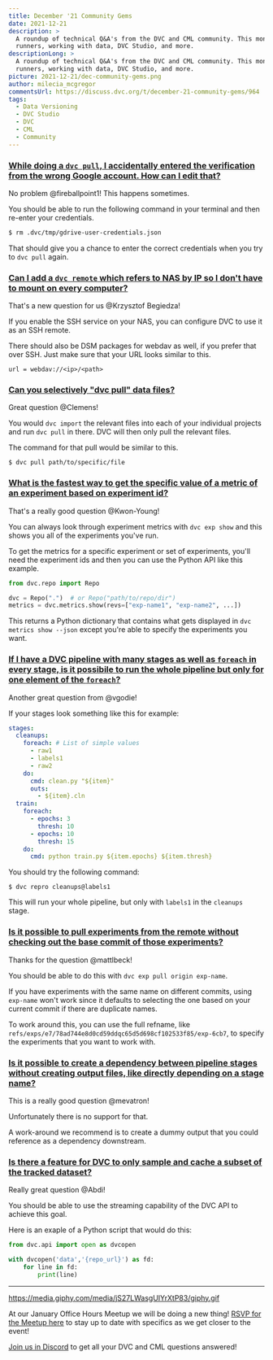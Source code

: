 ```yaml
---
title: December '21 Community Gems
date: 2021-12-21
description: >
  A roundup of technical Q&A's from the DVC and CML community. This month: CML
  runners, working with data, DVC Studio, and more.
descriptionLong: >
  A roundup of technical Q&A's from the DVC and CML community. This month: CML
  runners, working with data, DVC Studio, and more.
picture: 2021-12-21/dec-community-gems.png
author: milecia_mcgregor
commentsUrl: https://discuss.dvc.org/t/december-21-community-gems/964
tags:
  - Data Versioning
  - DVC Studio
  - DVC
  - CML
  - Community
---
```


### [While doing a `dvc pull`, I accidentally entered the verification from the wrong Google account. How can I edit that?](https://discord.com/channels/485586884165107732/563406153334128681/908437162150739978)

No problem @fireballpoint1! This happens sometimes.

You should be able to run the following command in your terminal and then
re-enter your credentials.

```bash
$ rm .dvc/tmp/gdrive-user-credentials.json
```

That should give you a chance to enter the correct credentials when you try to
`dvc pull` again.

### [Can I add a `dvc remote` which refers to NAS by IP so I don't have to mount on every computer?](https://discord.com/channels/485586884165107732/563406153334128681/912667503283564544)

That's a new question for us @Krzysztof Begiedza!

If you enable the SSH service on your NAS, you can configure DVC to use it as an
SSH remote.

There should also be DSM packages for webdav as well, if you prefer that over
SSH. Just make sure that your URL looks similar to this.

```dvc
url = webdav://<ip>/<path>
```

### [Can you selectively "dvc pull" data files?](https://discord.com/channels/485586884165107732/563406153334128681/913713923667148850)

Great question @Clemens!

You would `dvc import` the relevant files into each of your individual projects
and run `dvc pull` in there. DVC will then only pull the relevant files.

The command for that pull would be similar to this.

```dvc
$ dvc pull path/to/specific/file
```

### [What is the fastest way to get the specific value of a metric of an experiment based on experiment id?](https://discord.com/channels/485586884165107732/563406153334128681/916328260856590346)

That's a really good question @Kwon-Young!

You can always look through experiment metrics with `dvc exp show` and this
shows you all of the experiments you've run.

To get the metrics for a specific experiment or set of experiments, you'll need
the experiment ids and then you can use the Python API like this example.

```python
from dvc.repo import Repo

dvc = Repo(".")  # or Repo("path/to/repo/dir")
metrics = dvc.metrics.show(revs=["exp-name1", "exp-name2", ...])
```

This returns a Python dictionary that contains what gets displayed in
`dvc metrics show --json` except you're able to specify the experiments you
want.

### [If I have a DVC pipeline with many stages as well as `foreach` in every stage, is it possibile to run the whole pipeline but only for one element of the `foreach`?](https://discord.com/channels/485586884165107732/563406153334128681/915986804577026088)

Another great question from @vgodie!

If your stages look something like this for example:

```yaml
stages:
  cleanups:
    foreach: # List of simple values
      - raw1
      - labels1
      - raw2
    do:
      cmd: clean.py "${item}"
      outs:
        - ${item}.cln
  train:
    foreach:
      - epochs: 3
        thresh: 10
      - epochs: 10
        thresh: 15
    do:
      cmd: python train.py ${item.epochs} ${item.thresh}
```

You should try the following command:

```dvc
$ dvc repro cleanups@labels1
```

This will run your whole pipeline, but only with `labels1` in the `cleanups`
stage.

### [Is it possible to pull experiments from the remote without checking out the base commit of those experiments?](https://discord.com/channels/485586884165107732/485596304961962003/910481311905505290)

Thanks for the question @mattlbeck!

You should be able to do this with `dvc exp pull origin exp-name`.

If you have experiments with the same name on different commits, using
`exp-name` won't work since it defaults to selecting the one based on your
current commit if there are duplicate names.

To work around this, you can use the full refname, like
`refs/exps/e7/78ad744e8d0cd59ddqc65d5d698cf102533f85/exp-6cb7`, to specify the
experiments that you want to work with.

### [Is it possible to create a dependency between pipeline stages without creating output files, like directly depending on a stage name?](https://discord.com/channels/485586884165107732/485596304961962003/912827234849529856)

This is a really good question @mevatron!

Unfortunately there is no support for that.

A work-around we recommend is to create a dummy output that you could reference
as a dependency downstream.

### [Is there a feature for DVC to only sample and cache a subset of the tracked dataset?](https://discord.com/channels/485586884165107732/485596304961962003/917778575845900340)

Really great question @Abdi!

You should be able to use the streaming capability of the DVC API to achieve
this goal.

Here is an exaple of a Python script that would do this:

```python
from dvc.api import open as dvcopen

with dvcopen('data','{repo_url}') as fd:
    for line in fd:
        print(line)
```

---

https://media.giphy.com/media/jS27LWasgUIYrXtP83/giphy.gif

At our January Office Hours Meetup we will be doing a new thing!
[RSVP for the Meetup here]() to stay up to date with specifics as we get closer
to the event!

[Join us in Discord](https://discord.com/invite/dvwXA2N) to get all your DVC and
CML questions answered!

